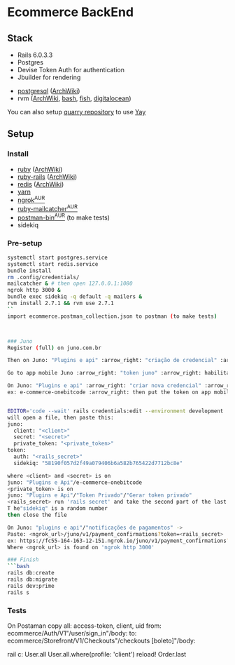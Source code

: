 # Ecommerce BackEnd


## Stack

- Rails 6.0.3.3
- Postgres
- Devise Token Auth for authentication
- Jbuilder for rendering


* [postgresql](https://archlinux.org/packages/?name=postgresql) 
([ArchWiki](https://wiki.archlinux.org/title/PostgreSQL))
* rvm
([ArchWiki](https://wiki.archlinux.org/title/RVM),
[bash](https://rvm.io/rvm/install),
[fish](https://rvm.io/integration/fish),
[digitalocean](https://www.digitalocean.com/community/tutorials/how-to-install-ruby-on-rails-on-arch-linux-with-rvm))

You can also setup [quarry repository](https://wiki.archlinux.org/title/Unofficial_user_repositories#quarry) to use [Yay](https://github.com/Jguer/yay)


## Setup
### Install
* [ruby](https://archlinux.org/packages/?name=ruby)
([ArchWiki](https://wiki.archlinux.org/title/Ruby))
* [ruby-rails](https://aur.archlinux.org/packages/ruby-rails) 
([ArchWiki](https://wiki.archlinux.org/title/Ruby_on_Rails))
* [redis](https://archlinux.org/packages/community/x86_64/redis/)
([ArchWiki](https://wiki.archlinux.org/title/Redis))
* [yarn](https://archlinux.org/packages/community/any/yarn/)
* [ngrok<sup>AUR</sup>](https://aur.archlinux.org/packages/ngrok)
* [ruby-mailcatcher<sup>AUR</sup>](https://aur.archlinux.org/packages/ruby-mailcatcher)
* [postman-bin<sup>AUR</sup>](https://aur.archlinux.org/packages/postman-bin)
(to make tests)
* sidekiq

### Pre-setup
```bash
systemctl start postgres.service
systemctl start redis.service
bundle install
rm .config/credentials/
mailcatcher & # then open 127.0.0.1:1080
ngrok http 3000 &
bundle exec sidekiq -q default -q mailers &
rvm install 2.7.1 && rvm use 2.7.1
``
import ecommerce.postman_collection.json to postman (to make tests)



### Juno
Register (full) on juno.com.br

Then on Juno: "Plugins e api" :arrow_right: "criação de credencial" :arrow_right: "habilitar token juno"

Go to app mobile Juno :arrow_right: "token juno" :arrow_right: habilitar

On Juno: "Plugins e api" :arrow_right: "criar nova credencial" :arrow_right: set some name, 
ex: e-commerce-onebitcode :arrow_right: then put the token on app mobile.


EDITOR='code --wait' rails credentials:edit --environment development
will open a file, then paste this:
juno:
  client: "<client>"
  secret: "<secret>"
  private_token: "<private_token>"
token:
  auth: "<rails_secret>"
  sidekiq: "58190f057d2f49a079406b6a582b765422d7712bc8e"

where <client> and <secret> is on
juno: "Plugins e Api"/e-commerce-onebitcode
<private_token> is on
juno: "Plugins e Api"/"Token Privado"/"Gerar token privado"
<rails_secret> run 'rails secret' and take the second part of the last line
T he"sidekiq" is a random number
then close the file

On Juno: "plugins e api"/"notificações de pagamentos" ->
Paste: <ngrok_url>/juno/v1/payment_confirmations?token=<rails_secret>
ex: https://fc55-164-163-12-151.ngrok.io/juno/v1/payment_confirmations?token=bc663f5fc219ca6af5f2dfd165d6313b50c30fbfa6226031a09e88642703727f7890cf4e10e01
Where <ngrok_url> is found on 'ngrok http 3000'

### Finish
```bash
rails db:create
rails db:migrate
rails dev:prime
rails s 
```


### Tests
On Postaman
copy all: access-token, client, uid
from: ecommerce/Auth/V1"/user/sign_in"/body:
to: ecommerce/Storefront/V1/Checkouts"/checkouts [boleto]"/body:

rail c:
User.all
User.all.where(profile: 'client')
reload!
Order.last


